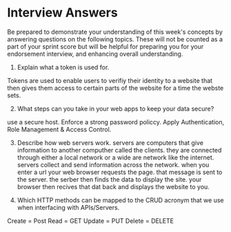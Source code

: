 # Interview Answers
Be prepared to demonstrate your understanding of this week's concepts by answering questions on the following topics. These will not be counted as a part of your sprint score but will be helpful for preparing you for your endorsement interview, and enhancing overall understanding.

1. Explain what a token is used for.

Tokens are used to enable users to verifiy their identity to a website that then gives them access to certain parts of the website for a time the webste sets.

2. What steps can you take in your web apps to keep your data secure?

use a secure host. Enforce a strong password policcy.  Apply Authentication, Role Management & Access Control.

3. Describe how web servers work.
servers are computers that give information to another computher called the clients. they are connected through either a local network or a wide are network like the internet.  servers collect and send information across the network.
when you enter a url your web browser requests the page. that message is sent to the server. the serber then finds the data to display the site. your browser then recives that dat back and displays the website to you.

4. Which HTTP methods can be mapped to the CRUD acronym that we use when interfacing with APIs/Servers.

Create = Post
Read   = GET
Update = PUT 
Delete = DELETE